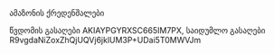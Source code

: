 ამაზონის ქრედენშალები

წვდომის გასაღები AKIAYPGYRXSC665IM7PX,
საიდუმლო გასაღები R9vgdaNiZoxZhQjUQVj6jklUM3P+UDai5T0MWVJm